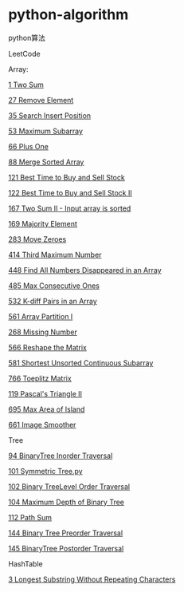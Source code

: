# python-algorithm

python算法

LeetCode

Array:

[1 Two Sum](/leetcode/Algorithms/Array/1_TwoSum.py)

[27 Remove Element](/leetcode/Algorithms/Array/27_RemoveElement.py)

[35 Search Insert Position](/leetcode/Algorithms/Array/35.py)

[53 Maximum Subarray](/leetcode/Algorithms/Array/53.py)

[66 Plus One](/leetcode/Algorithms/Array/66.py)

[88 Merge Sorted Array](/leetcode/Algorithms/Array/88.py)

[121 Best Time to Buy and Sell Stock](/leetcode/Algorithms/Array/121.py)

[122 Best Time to Buy and Sell Stock II](/leetcode/Algorithms/Array/122.py)

[167 Two Sum II - Input array is sorted](/leetcode/Algorithms/Array/167.py)

[169 Majority Element](/leetcode/Algorithms/Array/169.py)

[283 Move Zeroes](/leetcode/Algorithms/Array/283.py)

[414 Third Maximum Number](/leetcode/Algorithms/Array/414.py)

[448 Find All Numbers Disappeared in an Array](/leetcode/Algorithms/Array/448.py)

[485 Max Consecutive Ones](/leetcode/Algorithms/Array/485.py)

[532 K-diff Pairs in an Array](/leetcode/Algorithms/Array/532.py)

[561 Array Partition I ](/leetcode/Algorithms/Array/561.py)

[268 Missing Number](/leetcode/Algorithms/Array/268.py)

[566 Reshape the Matrix](/leetcode/Algorithms/Array/566.py)

[581 Shortest Unsorted Continuous Subarray](/leetcode/Algorithms/Array/581.py)

[766 Toeplitz Matrix](/leetcode/Algorithms/Array/766.py)

[119 Pascal's Triangle II](/leetcode/Algorithms/Array/119.py)

[695 Max Area of Island](/leetcode/Algorithms/Array/695.py)

[661 Image Smoother](/leetcode/Algorithms/Array/661.py)

Tree

[94 BinaryTree Inorder Traversal](/leetcode/Algorithms/Tree/94_BinaryTreeInorderTraversal.py)

[101 Symmetric Tree.py](/leetcode/Algorithms/Tree/101_SymmetricTree.py)

[102 Binary TreeLevel Order Traversal](/leetcode/Algorithms/Tree/102_BinaryTreeLevelOrderTraversal.py)

[104 Maximum Depth of Binary Tree](/leetcode/Algorithms/Tree/104_MaximumDepthofBinaryTree.py)

[112 Path Sum](/leetcode/Algorithms/Tree/112_PathSum.py)

[144 Binary Tree Preorder Traversal](/leetcode/Algorithms/Tree/144_BinaryTreePreorderTraversal.py)

[145 BinaryTree Postorder Traversal](/leetcode/Algorithms/Tree/145_BinaryTreePostorderTraversal.py)

HashTable

[3 Longest Substring Without Repeating Characters](/leetcode/Algorithms/HashTable/3_LongestSubstringWithoutRepeatingCharacters.py)